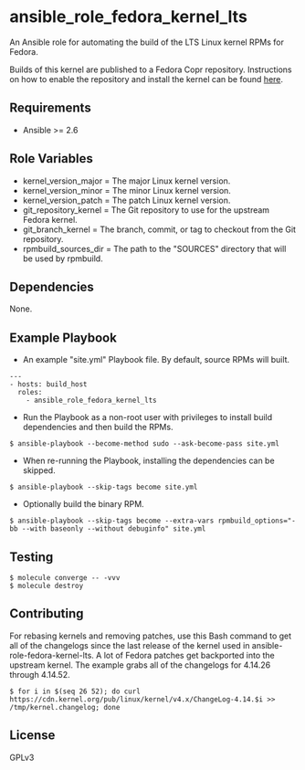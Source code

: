 # ansible_role_fedora_kernel_lts

An Ansible role for automating the build of the LTS Linux kernel RPMs for Fedora.

Builds of this kernel are published to a Fedora Copr repository. Instructions on how to enable the repository and install the kernel can be found [here](https://copr.fedorainfracloud.org/coprs/ekultails/fedora_kernel_lts/).

## Requirements

* Ansible \>= 2.6

## Role Variables

* kernel_version_major = The major Linux kernel version.
* kernel_version_minor = The minor Linux kernel version.
* kernel_version_patch = The patch Linux kernel version.
* git_repository_kernel = The Git repository to use for the upstream Fedora kernel.
* git_branch_kernel = The branch, commit, or tag to checkout from the Git repository.
* rpmbuild_sources_dir = The path to the "SOURCES" directory that will be used by rpmbuild.

## Dependencies

None.

## Example Playbook

* An example "site.yml" Playbook file. By default, source RPMs will built.

```
---
- hosts: build_host
  roles:
    - ansible_role_fedora_kernel_lts
```

* Run the Playbook as a non-root user with privileges to install build dependencies and then build the RPMs.

```
$ ansible-playbook --become-method sudo --ask-become-pass site.yml
```

* When re-running the Playbook, installing the dependencies can be skipped.

```
$ ansible-playbook --skip-tags become site.yml
```

* Optionally build the binary RPM.

```
$ ansible-playbook --skip-tags become --extra-vars rpmbuild_options="-bb --with baseonly --without debuginfo" site.yml
```

## Testing

```
$ molecule converge -- -vvv
$ molecule destroy
```

## Contributing

For rebasing kernels and removing patches, use this Bash command to get all of the changelogs since the last release of the kernel used in ansible-role-fedora-kernel-lts. A lot of Fedora patches get backported into the upstream kernel. The example grabs all of the changelogs for 4.14.26 through 4.14.52.

```
$ for i in $(seq 26 52); do curl https://cdn.kernel.org/pub/linux/kernel/v4.x/ChangeLog-4.14.$i >> /tmp/kernel.changelog; done
```

## License

GPLv3
